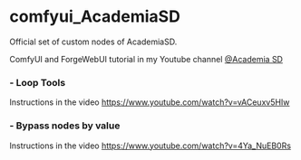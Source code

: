# comfyui_AcademiaSD
Official set of custom nodes of AcademiaSD.

ComfyUI and ForgeWebUI tutorial in my Youtube channel [@Academia SD](https://www.youtube.com/@Academia_SD)

### - Loop Tools
Instructions in the video https://www.youtube.com/watch?v=vACeuxv5HIw

### - Bypass nodes by value
Instructions in the video https://www.youtube.com/watch?v=4Ya_NuEB0Rs
